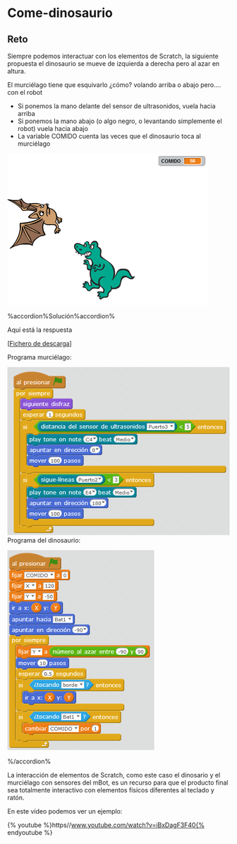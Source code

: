
# Come-dinosaurio

## Reto

Siempre podemos interactuar con los elementos de Scratch, la siguiente propuesta el dinosaurio se mueve de izquierda a derecha pero al azar en altura.

El murciélago tiene que esquivarlo ¿cómo? volando arriba o abajo pero.... con el robot

- Si ponemos la mano delante del sensor de ultrasonidos, vuela hacia arriba
- Si ponemos la mano abajo (o algo negro, o levantando simplemente el robot) vuela hacia abajo
- La variable COMIDO cuenta las veces que el dinosaurio toca al murciélago

![](img/come-bat-dinosario.png)

%accordion%Solución%accordion%

Aquí está la respuesta

[[Fichero de descarga](http://aularagon.catedu.es/materialesaularagon2013/mbot/M1plus/comer-bat-dino.sb2)]

Programa murciélago:

![](img/murcielago.png)
Programa del dinosaurio:

![](img/dinosaurio.png)

%/accordion%

La interacción de elementos de Scratch, como este caso el dinosario y el murciélago con sensores del mBot, es un recurso para que el producto final sea totalmente interactivo con elementos físicos diferentes al teclado y ratón. 

En este vídeo podemos ver un ejemplo:

{% youtube %}https//www.youtube.com/watch?v=iBxDagF3F40{% endyoutube %}
